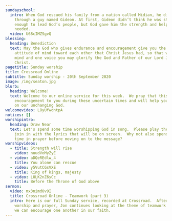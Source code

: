 ```yaml
---
sundayschool:
  intro: When God rescued his family from a nation called Midian, he did it
    through a guy named Gideon. At first, Gideon didn’t think he was strong
    enough to lead God’s people, but God gave him the strength and help he
    needed.
  video: U68cIMZSgvQ
blessing:
  heading: Benediction
  text: May the God who gives endurance and encouragement give you the same
    attitude of mind toward each other that Christ Jesus had, so that with one
    mind and one voice you may glorify the God and Father of our Lord Jesus
    Christ.
pagetitle: Sunday worship
title: Crossroad Online
subtitle: Sunday worship - 20th September 2020
image: /img/seaton.jpg
blurb:
  heading: Welcome!
  text: Welcome to our online service for this week.  We pray that this will be an
    encouragement to you during these uncertain times and will help you to focus
    on our unchanging God.
welcomevideo: LOyUfwdntpA
notices: []
worshipintro:
  heading: Draw Near
  text: Let's spend some time worshipping God in song.  Please play the videos and
    join in with the lyrics that will be on screen.  Why not also spend some
    time in prayer before moving on to the message?
worshipvideos:
  - title: Strength will rise
    video: nuudVoMyZyE
  - video: aDQeREdlw_4
    title: You alone can rescue
  - video: y5VutCGsVXE
    title: King of kings, majesty
  - video: LULK2nZ6sCc
    title: Before the Throne of God above
sermon:
  video: mx3nimdOv9I
  title: Crossroad Online - Teamwork (part 3)
  intro: Here is our full Sunday service, recorded at Crossroad.  After a time of
    worship and prayer, Jon continues looking at the theme of teamwork and how
    we can encourage one another in our faith.
---
```

